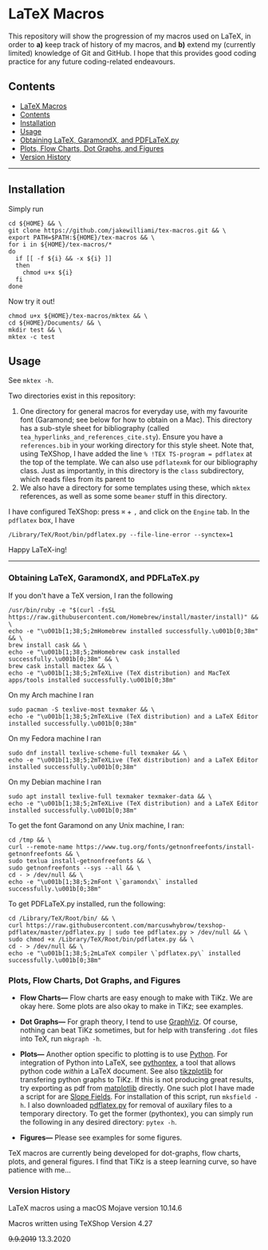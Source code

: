 # LaTeX Macros

This repository will show the progression of my macros used on LaTeX, in order to **a)** keep track of history of my macros, and **b)** extend my (currently limited) knowledge of Git and GitHub.  I hope that this provides good coding practice for any future coding-related endeavours.


## Contents

- [LaTeX Macros](#latex-macros)
- [Contents](#contents)
- [Installation](#installation)
- [Usage](#usage)
- [Obtaining LaTeX, GaramondX, and PDFLaTeX.py](#obtaining-latex-garamondx-and-pdflatex.py)
- [Plots, Flow Charts, Dot Graphs, and Figures](#plots-flow-charts-dot-graphs-and-figures)
- [Version History](#version-history)

---

## Installation
Simply run
```
cd ${HOME} && \
git clone https://github.com/jakewilliami/tex-macros.git && \
export PATH=$PATH:${HOME}/tex-macros && \
for i in ${HOME}/tex-macros/*
do
  if [[ -f ${i} && -x ${i} ]]
  then
    chmod u+x ${i}
  fi
done
```

Now try it out!
```
chmod u+x ${HOME}/tex-macros/mktex && \
cd ${HOME}/Documents/ && \
mkdir test && \
mktex -c test
```

## Usage
See `mktex -h`.

Two directories exist in this repository:

1) One directory for general macros for everyday use, with my favourite font (Garamond; see below for how to obtain on a Mac).  This directory has a sub-style sheet for bibliography (called `tea_hyperlinks_and_references_cite.sty`).  Ensure you have a `references.bib` in your working directory for this style sheet.  Note that, using TeXShop, I have added the line `% !TEX TS-program = pdflatex` at the top of the template.  We can also use `pdflatexmk` for our bibliography class.  Just as importantly, in this directory is the `class` subdirectory, which reads files from its parent to
2) We also have a directory for some templates using these, which `mktex` references, as well as some some `beamer` stuff in this directory.

I have configured TeXShop: press `⌘` + `,` and click on the `Engine` tab.  In the `pdflatex` box, I have
```
/Library/TeX/Root/bin/pdflatex.py --file-line-error --synctex=1
```

Happy LaTeX-ing!

---

### Obtaining LaTeX, GaramondX, and PDFLaTeX.py

If you don't have a TeX version, I ran the following
```
/usr/bin/ruby -e "$(curl -fsSL https://raw.githubusercontent.com/Homebrew/install/master/install)" && \
echo -e "\u001b[1;38;5;2mHomebrew installed successfully.\u001b[0;38m" && \
brew install cask && \
echo -e "\u001b[1;38;5;2mHomebrew cask installed successfully.\u001b[0;38m" && \
brew cask install mactex && \
echo -e "\u001b[1;38;5;2mTeXLive (TeX distribution) and MacTeX apps/tools installed successfully.\u001b[0;38m"
```

On my Arch machine I ran
```
sudo pacman -S texlive-most texmaker && \
echo -e "\u001b[1;38;5;2mTeXLive (TeX distribution) and a LaTeX Editor installed successfully.\u001b[0;38m"
```

On my Fedora machine I ran
```
sudo dnf install texlive-scheme-full texmaker && \
echo -e "\u001b[1;38;5;2mTeXLive (TeX distribution) and a LaTeX Editor installed successfully.\u001b[0;38m"
```

On my Debian machine I ran
```
sudo apt install texlive-full texmaker texmaker-data && \
echo -e "\u001b[1;38;5;2mTeXLive (TeX distribution) and a LaTeX Editor installed successfully.\u001b[0;38m"
```

To get the font Garamond on any Unix machine, I ran:
```
cd /tmp && \
curl --remote-name https://www.tug.org/fonts/getnonfreefonts/install-getnonfreefonts && \
sudo texlua install-getnonfreefonts && \
sudo getnonfreefonts --sys --all && \
cd - > /dev/null && \
echo -e "\u001b[1;38;5;2mFont \`garamondx\` installed successfully.\u001b[0;38m"
```

To get PDFLaTeX.py installed, run the following:
```
cd /Library/TeX/Root/bin/ && \
curl https://raw.githubusercontent.com/marcuswhybrow/texshop-pdflatex/master/pdflatex.py | sudo tee pdflatex.py > /dev/null && \
sudo chmod +x /Library/TeX/Root/bin/pdflatex.py && \
cd - > /dev/null && \
echo -e "\u001b[1;38;5;2mLaTeX compiler \`pdflatex.py\` installed successfully.\u001b[0;38m"
```

### Plots, Flow Charts, Dot Graphs, and Figures

 - **Flow Charts&mdash;**
 Flow charts are easy enough to make with TiKz.  We are okay here.  Some plots are also okay to make in TiKz; see examples.

 - **Dot Graphs&mdash;**
 For graph theory, I tend to use [GraphViz](https://www.graphviz.org/).  Of course, nothing can beat TiKz sometimes, but for help with transfering `.dot` files into TeX, run `mkgraph -h`.

 - **Plots&mdash;**
 Another option specific to plotting is to use [Python](https://www.python.org/).  For integration of Python into LaTeX, see [pythontex](https://github.com/gpoore/pythontex/), a tool that allows python code *within* a LaTeX document.  See also [tikzplotlib](https://github.com/nschloe/tikzplotlib) for transfering python graphs to TiKz.  If this is not producing great results, try exporting as pdf from [matplotlib](https://matplotlib.org/tutorials/text/pgf.html) directly.
 One such plot I have made a script for are [Slope Fields](https://www.wikiwand.com/en/Slope_field).  For installation of this script, run `mksfield -h`.  I also downloaded [pdflatex.py](https://github.com/marcuswhybrow/texshop-pdflatex) for removal of auxilary files to a temporary directory.  To get the former (pythontex), you can simply run the following in any desired directory: `pytex -h`.
 
 - **Figures&mdash;**
 Please see examples for some figures.
 
 
 TeX macros are currently being developed for dot-graphs, flow charts, plots, and general figures.  I find that TiKz is a steep learning curve, so have patience with me...

### Version History

LaTeX macros using a macOS Mojave version 10.14.6 

Macros written using TeXShop Version 4.27

~~9.9.2019~~ 13.3.2020

